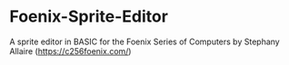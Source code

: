 # Foenix-Sprite-Editor
A sprite editor in BASIC for the Foenix Series of Computers by Stephany Allaire (https://c256foenix.com/)
